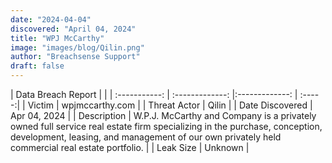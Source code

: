 ```yaml
---
date: "2024-04-04"
discovered: "April 04, 2024"
title: "WPJ McCarthy"
image: "images/blog/Qilin.png"
author: "Breachsense Support"
draft: false
---
```


| Data Breach Report           |              | 
| :-----------: | :-------------:     |:-------------:    | :-----:|
| Victim      | wpjmccarthy.com      | 
| Threat Actor      | Qilin      | 
| Date Discovered      | Apr 04, 2024      | 
| Description      | W.P.J. McCarthy and Company is a privately owned full service real estate firm specializing in the purchase, conception, development, leasing, and management of our own privately held commercial real estate portfolio.      | 
| Leak Size      | Unknown      | 

